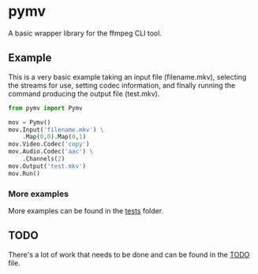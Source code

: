 # pymv
A basic wrapper library for the ffmpeg CLI tool.

## Example


This is a very basic example taking an input file (filename.mkv), selecting the streams for use, setting codec information, and finally running the command producing the output file (test.mkv).
```python
from pymv import Pymv

mov = Pymv()
mov.Input('filename.mkv') \
    .Map(0,0).Map(0,1)
mov.Video.Codec('copy')
mov.Audio.Codec('aac') \
    .Channels(2)
mov.Output('test.mkv')
mov.Run()
```

### More examples

More examples can be found in the [tests](/tests/) folder.

## TODO

There's a lot of work that needs to be done and can be found in the [TODO](/TODO) file.